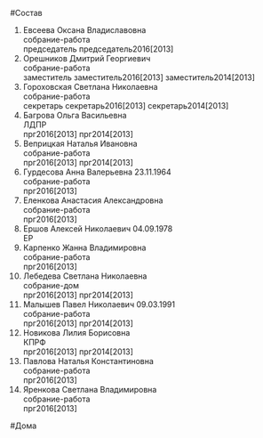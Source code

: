 #Состав  
1. Евсеева Оксана Владиславовна  
    собрание-работа  
    председатель председатель2016[2013]  
2. Орешников Дмитрий Георгиевич  
    собрание-работа  
    заместитель заместитель2016[2013] заместитель2014[2013]  
3. Гороховская Светлана Николаевна  
    собрание-работа  
    секретарь секретарь2016[2013] секретарь2014[2013]  
4. Багрова Ольга Васильевна  
    ЛДПР  
    прг2016[2013] прг2014[2013]  
5. Веприцкая Наталья Ивановна  
    собрание-работа  
    прг2016[2013] прг2014[2013]  
6. Гурдесова Анна Валерьевна 23.11.1964  
    собрание-работа  
    прг2016[2013]  
7. Еленкова Анастасия Александровна  
    собрание-работа  
    прг2016[2013]  
8. Ершов Алексей Николаевич 04.09.1978  
    ЕР  
9. Карпенко Жанна Владимировна  
    собрание-работа  
    прг2016[2013]  
10. Лебедева Светлана Николаевна  
    собрание-дом  
    прг2016[2013] прг2014[2013]  
11. Малышев Павел Николаевич 09.03.1991  
    собрание-работа  
    прг2016[2013] прг2014[2013]  
12. Новикова Лилия Борисовна  
    КПРФ  
    прг2016[2013] прг2014[2013]  
13. Павлова Наталья Константиновна  
    собрание-работа  
    прг2016[2013]  
14. Яренкова Светлана Владимировна  
    собрание-работа  
    прг2016[2013]  
  
#Дома  
